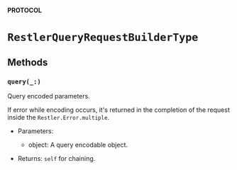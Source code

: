 **PROTOCOL**

# `RestlerQueryRequestBuilderType`

## Methods
### `query(_:)`

Query encoded parameters.

If error while encoding occurs, it's returned in the completion of the request inside the `Restler.Error.multiple`.

- Parameters:
  - object: A query encodable object.

- Returns: `self` for chaining.
